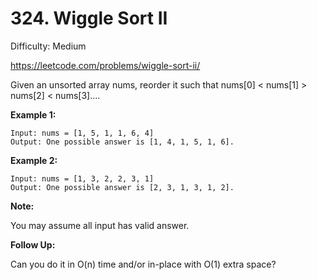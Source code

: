 # 324. Wiggle Sort II

Difficulty: Medium

https://leetcode.com/problems/wiggle-sort-ii/

Given an unsorted array nums, reorder it such that nums[0] < nums[1] > nums[2] < nums[3]....

**Example 1:**
```
Input: nums = [1, 5, 1, 1, 6, 4]
Output: One possible answer is [1, 4, 1, 5, 1, 6].
```

**Example 2:**
```
Input: nums = [1, 3, 2, 2, 3, 1]
Output: One possible answer is [2, 3, 1, 3, 1, 2].
```

**Note:**

You may assume all input has valid answer.

**Follow Up:**

Can you do it in O(n) time and/or in-place with O(1) extra space?
